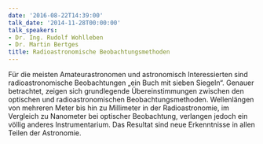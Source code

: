 ```yaml
---
date: '2016-08-22T14:39:00'
talk_date: '2014-11-28T00:00:00'
talk_speakers:
- Dr. Ing. Rudolf Wohlleben
- Dr. Martin Bertges
title: Radioastronomische Beobachtungsmethoden
---
```

Für die meisten Amateurastronomen und astronomisch Interessierten sind radioastronomische Beobachtungen „ein Buch mit sieben Siegeln“. Genauer betrachtet, zeigen sich grundlegende Übereinstimmungen zwischen den optischen und radioastronomischen Beobachtungsmethoden. Wellenlängen von mehreren Meter bis hin zu Millimeter in der Radioastronomie, im Vergleich zu Nanometer bei optischer Beobachtung, verlangen jedoch ein völlig anderes Instrumentarium. Das Resultat sind neue Erkenntnisse in allen Teilen der Astronomie.

